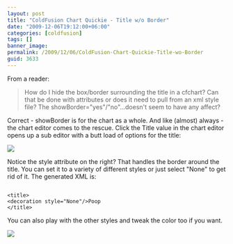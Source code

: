 ```yaml
---
layout: post
title: "ColdFusion Chart Quickie - Title w/o Border"
date: "2009-12-06T19:12:00+06:00"
categories: [coldfusion]
tags: []
banner_image: 
permalink: /2009/12/06/ColdFusion-Chart-Quickie-Title-wo-Border
guid: 3633
---
```


From a reader:

<blockquote>
How do I hide the box/border surrounding the title in a cfchart?  Can that be done with attributes or does it need to pull from an xml style file?  The showBorder="yes"/"no"...doesn't seem to have any affect?
</blockquote>

Correct - showBorder is for the chart as a whole. And like (almost) always - the chart editor comes to the rescue. Click the Title value in the chart editor opens up a sub editor with a butt load of options for the title:

<img src="https://static.raymondcamden.com/images/Picture 194.png" />

Notice the style attribute on the right? That handles the border around the title. You can set it to a variety of different styles or just select "None" to get rid of it. The generated XML is:

<code>
&lt;title&gt;
&lt;decoration style="None"/&gt;Poop
&lt;/title&gt;
</code>

You can also play with the other styles and tweak the color too if you want.

<img src="https://static.raymondcamden.com/images/cfjedi/Picture 264.png" />